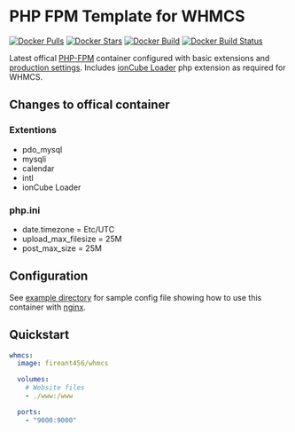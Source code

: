 # PHP FPM Template for WHMCS

[![Docker Pulls](https://img.shields.io/docker/pulls/fireant456/whmcs/.svg)](https://hub.docker.com/r/fireant456/whmcs/)
[![Docker Stars](https://img.shields.io/docker/stars/fireant456/whmcs/.svg)](https://hub.docker.com/r/fireant456/whmcs/)
[![Docker Build](https://img.shields.io/docker/automated/fireant456/whmcs/.svg)](https://hub.docker.com/r/fireant456/whmcs/)
[![Docker Build Status](https://img.shields.io/docker/build/fireant456/whmcs/.svg)](https://hub.docker.com/r/fireant456/whmcs/)

Latest offical [PHP-FPM](https://hub.docker.com/_/php/) container configured with basic extensions and [production settings](https://github.com/php/php-src/blob/master/php.ini-production). Includes [ionCube Loader](https://www.ioncube.com/loaders.php) php extension as required for WHMCS.

## Changes to offical container

### Extentions

- pdo_mysql
- mysqli
- calendar
- intl
- ionCube Loader

### php.ini

- date.timezone = Etc/UTC
- upload_max_filesize = 25M
- post_max_size = 25M

## Configuration

See [example directory](https://github.com/Fireant456/docker-WHMCS/tree/master/example) for sample config file showing how to use this container with [nginx](https://hub.docker.com/_/nginx/).

## Quickstart

```yml
whmcs:
  image: fireant456/whmcs

  volumes:
    # Website files
    - ./www:/www

  ports:
    - "9000:9000"
```
